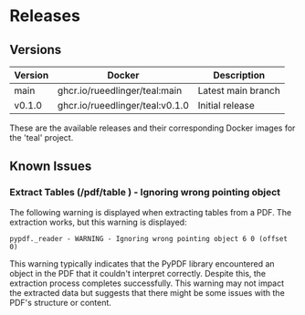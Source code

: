 # Releases

## Versions

| Version | Docker                          | Description        |
|---------|---------------------------------|--------------------|
| main    | ghcr.io/rueedlinger/teal:main   | Latest main branch |
| v0.1.0  | ghcr.io/rueedlinger/teal:v0.1.0 | Initial release    |

These are the available releases and their corresponding Docker images for the 'teal' project.

## Known Issues

### Extract Tables (/pdf/table ) - Ignoring wrong pointing object

The following warning is displayed when extracting tables from a PDF. The extraction works, but this warning is
displayed:

```
pypdf._reader - WARNING - Ignoring wrong pointing object 6 0 (offset 0)
```

This warning typically indicates that the PyPDF library encountered an object in the PDF that it couldn't interpret
correctly. Despite this, the extraction process completes successfully. This warning may not impact the extracted data
but suggests that there might be some issues with the PDF's structure or content.